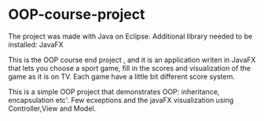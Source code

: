 # OOP-course-project

The project was made with Java on Eclipse.
Additional library needed to be installed: JavaFX

This is the OOP course end project , and it is an application writen in JavaFX that
lets you choose a sport game, fill in the scores and visualization of the game as it is
on TV.
Each game have a little bit different score system.

This is a simple OOP project that demonstrates OOP: inheritance, encapsulation etc'.
Few ecxeptions and the javaFX visualization using Controller,View and Model.
